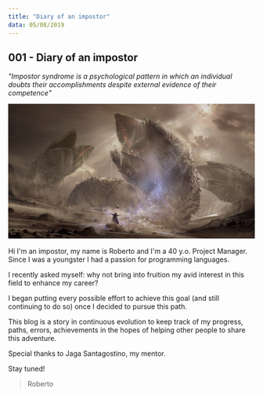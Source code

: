 ```yaml
---
title: "Diary of an impostor"
data: 05/08/2019
---
```


## 001 - Diary of an impostor

_"Impostor syndrome is a psychological pattern in which an individual doubts their accomplishments despite external evidence of their competence"_

![dune](../001/dune.jpg)

Hi I'm an impostor, my name is Roberto and I'm a 40 y.o. Project Manager. Since I was a youngster I had a passion for programming languages.

I recently asked myself: why not bring into fruition my avid interest in this field to enhance my career?

I began putting every possible effort to achieve this goal (and still continuing to do so) once I decided to pursue this path.

This blog is a story in continuous evolution to keep track of my progress, paths, errors, achievements in the hopes of helping other people to share this adventure.

Special thanks to Jaga Santagostino, my mentor.

Stay tuned!

> Roberto

